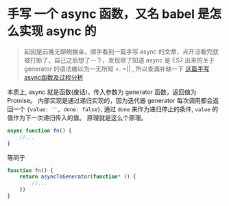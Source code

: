 # 手写 一个 async 函数，又名 babel 是怎么实现 async 的

> 起因是前晚无聊刷掘金，顺手看到一篇手写 async 的文章，点开没看完就被打断了，自己之后想了一下，发现除了知道 async 是 ES7 出来的关于 generator 的语法糖以为一无所知 =. =|| , 所以查漏补缺一下
[这篇手写async函数及过程分析](https://juejin.im/post/5eb837385188256d6b0b9215)

本质上, async 就是函数(废话)，传入参数为 generator 函数，返回值为 Promise。 内部实现是通过递归实现的，因为迭代器 generator 每次调用都会返回一个 `{value: '', done: false}`, 通过 `done` 来作为递归停止的条件, `value` 的值作为下一次递归传入的值。
原理就是这么个原理。

```js
async function fn() {
    //...
}
``` 
等同于
```js
function fn() {
    return asyncToGenerator(function* () {
        //...
    })
}
```